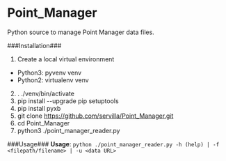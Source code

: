 # Point_Manager
Python source to manage Point Manager data files.

###Installation###
1. Create a local virtual environment
  - Python3: pyvenv venv
  - Python2: virtualenv venv
2. . ./venv/bin/activate
3. pip install --upgrade pip setuptools
4. pip install pyxb
5. git clone https://github.com/servilla/Point_Manager.git
6. cd Point_Manager
7. python3 ./point_manager_reader.py

###Usage###
**Usage**: `python ./point_manager_reader.py -h (help) | -f <filepath/filename> | -u <data URL>`